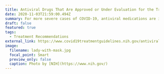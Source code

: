 ```yaml
---
title: Antiviral Drugs That Are Approved or Under Evaluation for the Treatment of COVID-19
date: 2020-11-03T21:59:00.494Z
summary: For more severe cases of COVID-19, antiviral medications are introduced to the patient to keep secondary diseases at bay.
draft: false
featured: true
tags:
  - Treatment Recommendations
external_link: https://www.covid19treatmentguidelines.nih.gov/antiviral-therapy/
image:
  filename: lady-with-mask.jpg
  focal_point: Smart
  preview_only: false
  caption: Photo by [NIH](https://www.nih.gov/)
---
```

